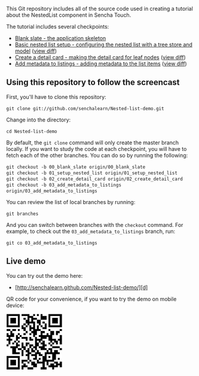 This Git repository includes all of the source code used in creating a tutorial about the NestedList component in Sencha Touch.

The tutorial includes several checkpoints:

* [Blank slate - the application skeleton][00]
* [Basic nested list setup - configuring the nested list with a tree store and model][01] ([view diff][00-01])
* [Create a detail card - making the detail card for leaf nodes][02] ([view diff][01-02])
* [Add metadata to listings - adding metadata to the list items][03] ([view diff][02-03])

Using this repository to follow the screencast
----------------------------------------------

First, you'll have to clone this repository:

    git clone git://github.com/senchalearn/Nested-list-demo.git

Change into the directory:

    cd Nested-list-demo

By default, the `git clone` command will only create the master branch locally. If you want to study the code at each checkpoint, you will have to fetch each of the other branches. You can do so by running the following:

    git checkout -b 00_blank_slate origin/00_blank_slate
    git checkout -b 01_setup_nested_list origin/01_setup_nested_list
    git checkout -b 02_create_detail_card origin/02_create_detail_card
    git checkout -b 03_add_metadata_to_listings origin/03_add_metadata_to_listings

You can review the list of local branches by running:

    git branches

And you can switch between branches with the `checkout` command. For example, to check out the `03_add_metadata_to_listings` branch, run:

    git co 03_add_metadata_to_listings

Live demo
---------

You can try out the demo here:

* [http://senchalearn.github.com/Nested-list-demo/][d]

QR code for your convenience, if you want to try the demo on mobile device:

![QR Code](qrcode.png)

[00]: https://github.com/senchalearn/Nested-list-demo/tree/00_blank_slate
[01]: https://github.com/senchalearn/Nested-list-demo/tree/01_setup_nested_list
[02]: https://github.com/senchalearn/Nested-list-demo/tree/02_create_detail_card
[03]: https://github.com/senchalearn/Nested-list-demo/tree/03_add_metadata_to_listings

[00-01]: https://github.com/senchalearn/Nested-list-demo/compare/00_blank_slate...01_setup_nested_list
[01-02]: https://github.com/senchalearn/Nested-list-demo/compare/01_setup_nested_list...02_create_detail_card
[02-03]: https://github.com/senchalearn/Nested-list-demo/compare/02_create_detail_card...03_add_metadata_to_listings

[d]: http://senchalearn.github.com/Nested-list-demo/
